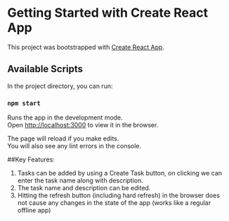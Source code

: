 # Getting Started with Create React App

This project was bootstrapped with [Create React App](https://github.com/facebook/create-react-app).

## Available Scripts

In the project directory, you can run:

### `npm start`

Runs the app in the development mode.\
Open [http://localhost:3000](http://localhost:3000) to view it in the browser.

The page will reload if you make edits.\
You will also see any lint errors in the console.

##Key Features:
1. Tasks can be added by using a Create Task button, on clicking we can enter the task name along with description.
2. The task name and description can be edited.
3. Hitting the refresh button (including hard refresh) in the browser does not cause any changes in the state of the app (works like a regular offline app)